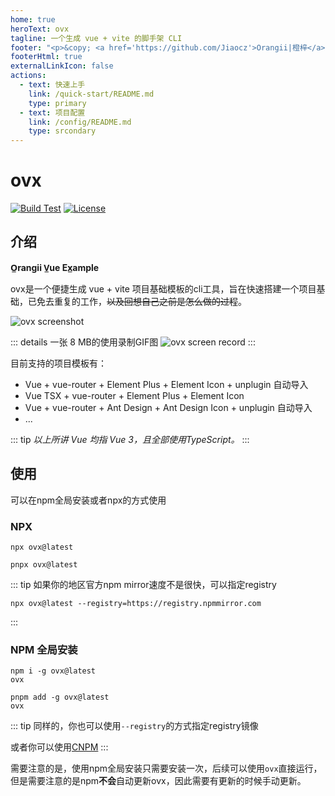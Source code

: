 ```yaml
---
home: true
heroText: ovx
tagline: 一个生成 vue + vite 的脚手架 CLI
footer: "<p>&copy; <a href='https://github.com/Jiaocz'>Orangii|橙梓</a> 2022.<br /><code>ovx</code> published under MIT, document published under CC-BY-4.0.<br /><a href='https://webify.cloudbase.net/' target='_blank'>CloudBase Webify</a> 提供网站托管服务</p><p><a href='https://beian.miit.gov.cn' target='_blank'>冀ICP备17024488号-4</a></p>"
footerHtml: true
externalLinkIcon: false
actions:
  - text: 快速上手
    link: /quick-start/README.md
    type: primary
  - text: 项目配置
    link: /config/README.md
    type: srcondary
---
```

# ovx <Badge type="tip" text="v2" vertical="top" />
[![Build Test](https://github.com/ovx-js/ovx/actions/workflows/build-test.yml/badge.svg)](https://github.com/ovx-js/ovx/actions/workflows/build-test.yml) [![License](https://img.shields.io/github/license/ovx-js/ovx)](https://github.com/ovx-js/ovx/blob/main/LICENSE)
## 介绍
**O̲rangii V̲ue Ex̲ample**

ovx是一个便捷生成 vue + vite 项目基础模板的cli工具，旨在快速搭建一个项目基础，已免去重复的工作，~~以及回想自己之前是怎么做的过程~~。

![ovx screenshot](/images/ovx.jpg)

::: details 一张 8 MB的使用录制GIF图
![ovx screen record](/images/ovx.gif)
:::

目前支持的项目模板有：
- Vue + vue-router + Element Plus + Element Icon + unplugin 自动导入
- Vue TSX + vue-router + Element Plus + Element Icon
- Vue + vue-router + Ant Design + Ant Design Icon + unplugin 自动导入
- ...

::: tip
_以上所讲 Vue 均指 Vue 3，且全部使用TypeScript。_
:::

## 使用
可以在npm全局安装或者npx的方式使用

### NPX <Badge type="tip" text="推荐" vertical="top" />

<CodeGroup>
  <CodeGroupItem title="NPM">

```bash:no-line-numbers
npx ovx@latest
```

  </CodeGroupItem>

  <CodeGroupItem title="PNPM" active>

```bash:no-line-numbers
pnpx ovx@latest
```

  </CodeGroupItem>
</CodeGroup>

::: tip
如果你的地区官方npm mirror速度不是很快，可以指定registry
```shell
npx ovx@latest --registry=https://registry.npmmirror.com
```
:::

### NPM 全局安装

<CodeGroup>
  <CodeGroupItem title="NPM">

```bash:no-line-numbers
npm i -g ovx@latest
ovx
```

  </CodeGroupItem>

  <CodeGroupItem title="PNPM" active>

```bash:no-line-numbers
pnpm add -g ovx@latest
ovx
```

  </CodeGroupItem>
</CodeGroup>

::: tip
同样的，你也可以使用`--registry`的方式指定registry镜像

或者你可以使用[CNPM](https://github.com/cnpm/cnpm)
:::

需要注意的是，使用npm全局安装只需要安装一次，后续可以使用`ovx`直接运行，但是需要注意的是npm**不会**自动更新ovx，因此需要有更新的时候手动更新。